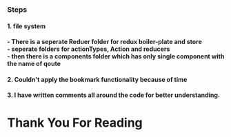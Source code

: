 <h3>Steps</h3>
<h4>1. file system</h4>
<h4>- There is a seperate Reduer folder for redux boiler-plate and store<br> - seperate folders for actionTypes, Action and reducers<br> - then there is a components folder which has only single component with the name of qoute</h4>
<h4>2. Couldn't apply the bookmark functionality because of time</h4>
<h4>3. I have written comments all around the code for better understanding.</h4>

<h1>Thank You For Reading</h1>
